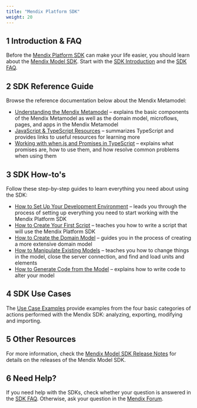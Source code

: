 ```yaml
---
title: "Mendix Platform SDK"
weight: 20
---
```


## 1 Introduction & FAQ

Before the [Mendix Platform SDK](https://apidocs.rnd.mendix.com/platformsdk/latest/index.html) can make your life easier, you should learn about the [Mendix Model SDK](https://apidocs.rnd.mendix.com/modelsdk/latest/index.html). Start with the [SDK Introduction](sdk-intro) and the [SDK FAQ](sdk-faq). 

## 2 SDK Reference Guide

Browse the reference documentation below about the Mendix Metamodel:

* [Understanding the Mendix Metamodel](understanding-the-metamodel) – explains the basic components of the Mendix Metamodel as well as the domain model, microflows, pages, and apps in the Mendix Metamodel
* [JavaScript & TypeScript Resources](javascript-typescript-resources) – summarizes TypeScript and provides links to useful resources for learning more
* [Working with when.js and Promises in TypeScript](working-with-when-js-and-promises-in-typescript) – explains what promises are, how to use them, and how resolve common problems when using them

## 3 SDK How-to's

Follow these step-by-step guides to learn everything you need about using the SDK:

* [How to Set Up Your Development Environment](setting-up-your-development-environment) – leads you through the process of setting up everything you need to start working with the Mendix Platform SDK
* [How to Create Your First Script](creating-your-first-script) – teaches you how to write a script that will use the Mendix Platform SDK
* [How to Create the Domain Model](creating-the-domain-model) – guides you in the process of creating a more extensive domain model
* [How to Manipulate Existing Models](manipulating-existing-models) – teaches you how to change things in the model, close the server connection, and find and load units and elements
* [How to Generate Code from the Model](generating-code-from-the-model) – explains how to write code to alter your model

## 4 SDK Use Cases

The [Use Case Examples](sdk-use-cases) provide examples from the four basic categories of actions performed with the Mendix SDK: analyzing, exporting, modifying and importing.

## 5 Other Resources

For more information, check the [Mendix Model SDK Release Notes](/releasenotes/sdk/model-sdk) for details on the releases of the Mendix Model SDK.

## 6 Need Help?

If you need help with the SDKs, check whether your question is answered in the [SDK FAQ](sdk-faq). Otherwise, ask your question in the [Mendix Forum](https://forum.mendixcloud.com/index4.html). 

